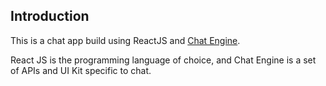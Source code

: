 ## Introduction

This is a chat app build using ReactJS and [Chat Engine](https://chatengine.io/).

React JS is the programming language of choice, and Chat Engine is a set of APIs and UI Kit specific to chat.

<!-- Netlify link: [Chat App](https://chat-app-byinfinium.netlify.app/)  

### Login info

**Username:** jack

**Password:** Jack123 -->

